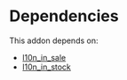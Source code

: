 # Dependencies

This addon depends on:

- [l10n_in_sale](https://github.com/bringout/oca-ocb-l10n_asia-pacific/tree/3deb3ce0891f8fe39cc5ba0240f46fb565d48bce/odoo-bringout-oca-ocb-l10n_in_sale)
- [l10n_in_stock](https://github.com/bringout/oca-ocb-l10n_asia-pacific/tree/3deb3ce0891f8fe39cc5ba0240f46fb565d48bce/odoo-bringout-oca-ocb-l10n_in_stock)
